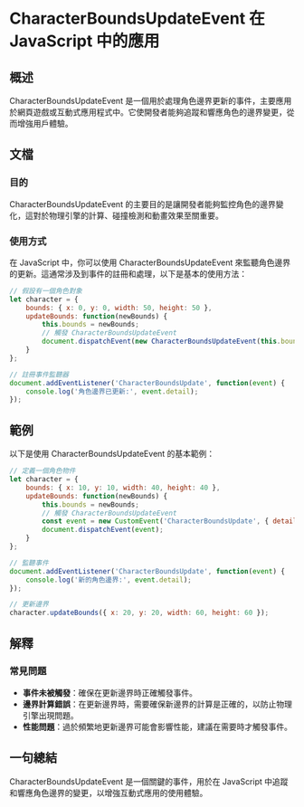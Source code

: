 <!--
Meta Description: # CharacterBoundsUpdateEvent 在 JavaScript 中的應用 ## 概述 CharacterBoundsUpdateEvent 是一個用於處理角色邊界更新的事件，主要應用於網頁遊戲或互動式應用程式中。它使開發者能夠追蹤和響應角色的邊界變更，從而增強用戶體驗。 ## 文...
Meta Keywords: characterboundsupdateevent, bounds, event, javascript, function
-->

# CharacterBoundsUpdateEvent 在 JavaScript 中的應用

## 概述
CharacterBoundsUpdateEvent 是一個用於處理角色邊界更新的事件，主要應用於網頁遊戲或互動式應用程式中。它使開發者能夠追蹤和響應角色的邊界變更，從而增強用戶體驗。

## 文檔
### 目的
CharacterBoundsUpdateEvent 的主要目的是讓開發者能夠監控角色的邊界變化，這對於物理引擎的計算、碰撞檢測和動畫效果至關重要。

### 使用方式
在 JavaScript 中，你可以使用 CharacterBoundsUpdateEvent 來監聽角色邊界的更新。這通常涉及到事件的註冊和處理，以下是基本的使用方法：

```javascript
// 假設有一個角色對象
let character = {
    bounds: { x: 0, y: 0, width: 50, height: 50 },
    updateBounds: function(newBounds) {
        this.bounds = newBounds;
        // 觸發 CharacterBoundsUpdateEvent
        document.dispatchEvent(new CharacterBoundsUpdateEvent(this.bounds));
    }
};

// 註冊事件監聽器
document.addEventListener('CharacterBoundsUpdate', function(event) {
    console.log('角色邊界已更新:', event.detail);
});
```

## 範例
以下是使用 CharacterBoundsUpdateEvent 的基本範例：

```javascript
// 定義一個角色物件
let character = {
    bounds: { x: 10, y: 10, width: 40, height: 40 },
    updateBounds: function(newBounds) {
        this.bounds = newBounds;
        // 觸發 CharacterBoundsUpdateEvent
        const event = new CustomEvent('CharacterBoundsUpdate', { detail: this.bounds });
        document.dispatchEvent(event);
    }
};

// 監聽事件
document.addEventListener('CharacterBoundsUpdate', function(event) {
    console.log('新的角色邊界:', event.detail);
});

// 更新邊界
character.updateBounds({ x: 20, y: 20, width: 60, height: 60 });
```

## 解釋
### 常見問題
- **事件未被觸發**：確保在更新邊界時正確觸發事件。
- **邊界計算錯誤**：在更新邊界時，需要確保新邊界的計算是正確的，以防止物理引擎出現問題。
- **性能問題**：過於頻繁地更新邊界可能會影響性能，建議在需要時才觸發事件。

## 一句總結
CharacterBoundsUpdateEvent 是一個關鍵的事件，用於在 JavaScript 中追蹤和響應角色邊界的變更，以增強互動式應用的使用體驗。